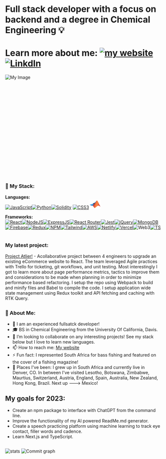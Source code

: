 # Full stack developer with a focus on backend and a degree in Chemical Engineering 💡 

# Learn more about me: [![my website](https://img.shields.io/badge/website-000000?style=for-the-badge&logo=About.me&logoColor=white)](https://nicholaskmilligan.com/) [![LinkdIn](https://img.shields.io/badge/LinkedIn-0077B5?style=for-the-badge&logo=linkedin&logoColor=white)](https://www.linkedin.com/in/nicholas-milligan-5ba6971a5/)

<img align="right" src="https://media.giphy.com/media/lJbot6b2yxvDBfL0bJ/giphy.gif" alt="My Image"  width="600" height="350">

### 📂 My Stack: 
**Languages:** <br/>
[![JavaScript](https://img.shields.io/badge/JavaScript-323330?style=for-the-badge&logo=javascript&logoColor=F7DF1E)]()[![Python](https://img.shields.io/badge/Python-FFD43B?style=for-the-badge&logo=python&logoColor=blue)](https://nicholaskmilligan.com/python/)[![Solidity](https://img.shields.io/badge/Solidity-e6e6e6?style=for-the-badge&logo=solidity&logoColor=black)](https://nicholaskmilligan.com/smart-contracts/)
[![CSS3](https://img.shields.io/badge/CSS3-1572B6?style=for-the-badge&logo=css3&logoColor=white)]()<img src='https://github.com/devicons/devicon/blob/master/icons/matlab/matlab-original.svg' alt='Matlab' width='40' height='30' />

**Frameworks:**<br/>
[![React](https://img.shields.io/badge/React-20232A?style=for-the-badge&logo=react&logoColor=61DAFB)]()[![NodeJS](https://img.shields.io/badge/Node.js-339933?style=for-the-badge&logo=nodedotjs&logoColor=white)]()[![ExpressJS](https://img.shields.io/badge/Express.js-404D59?style=for-the-badge)]()[![React Router](https://img.shields.io/badge/React_Router-CA4245?style=for-the-badge&logo=react-router&logoColor=white)]()[![Jest](https://img.shields.io/badge/Jest-C21325?style=for-the-badge&logo=jest&logoColor=white)]()[![jQuery](https://img.shields.io/badge/jQuery-0769AD?style=for-the-badge&logo=jquery&logoColor=white)]()[![MongoDB](https://img.shields.io/badge/MongoDB-4EA94B?style=for-the-badge&logo=mongodb&logoColor=white)]()[![Firebase](https://img.shields.io/badge/firebase-ffca28?style=for-the-badge&logo=firebase&logoColor=black)]()[![Redux](https://img.shields.io/badge/Redux-593D88?style=for-the-badge&logo=redux&logoColor=white)]()[![NPM](https://img.shields.io/badge/npm-CB3837?style=for-the-badge&logo=npm&logoColor=white)]()[![Tailwind](https://img.shields.io/badge/Tailwind_CSS-38B2AC?style=for-the-badge&logo=tailwind-css&logoColor=white)]()[![AWS](https://img.shields.io/badge/Amazon_AWS-232F3E?style=for-the-badge&logo=amazon-aws&logoColor=white)]()[![Netlify](https://img.shields.io/badge/Netlify-00C7B7?style=for-the-badge&logo=netlify&logoColor=white)]()[![Vercel](https://img.shields.io/badge/Vercel-000000?style=for-the-badge&logo=vercel&logoColor=white)]()![Web3](https://img.shields.io/badge/web3.js-F16822?style=for-the-badge&logo=web3.js&logoColor=white)[![TS](https://img.shields.io/badge/TypeScript-007ACC?style=for-the-badge&logo=typescript&logoColor=white)]() [![]()]()

### My latest project:
   [Project Atlier!](https://feedback-milligan.herokuapp.com/) - Acollaborative project between 4 engineers to upgrade an existing eCommerce website to React. The team leveraged Agile practices with Trello for ticketing, git workflows, and unit testing. Most interestingly I got to learn more about page performance metrics, tactics to improve them and considerations to be made when planning in order to minimize performance based refactoring. I setup the repo using Webpack to build and minify files and Babel to compile the code. I setup application wide state management using Redux toolkit and API fetching and caching with RTK Query.

##

### 🙋 About Me:
- 🌱 I am an experienced fullsatck developer!
- 🎓 BS in Chemical Engineering from the University Of California, Davis.
- 👯 I’m looking to collaborate on any interesting projects! See my stack below but I love to learn new languages.
- 📫 How to reach me: [My website](https://nicholaskmilligan.com/contact)
- ⚡ Fun fact: I represented South Africa for bass fishing and featured on the cover of a fishing magazine!
- 📍 Places I've been: I grew up in South Africa and currently live in Denver, CO. In between I've visited Lesotho, Botswana, Zimbabwe, Maurtius, Switzerland, Austria, England, Spain, Australia, New Zealand, Hong Kong, Brazil. Next up ---> Mexico!

##
## My goals for 2023:
- Create an npm package to interface with ChatGPT from the command line.
- Improve the functionality of my AI powered ReadMe.md generator.
- Create a speech practicing platform using machine learning to track eye contact, filler words and cadence.
- Learn Next.js and TypeScript.


##
![stats](https://github-readme-stats.vercel.app/api?username=NicMilli)
![Commit graph](https://github-readme-activity-graph.cyclic.app/graph?username=NicMilli)
